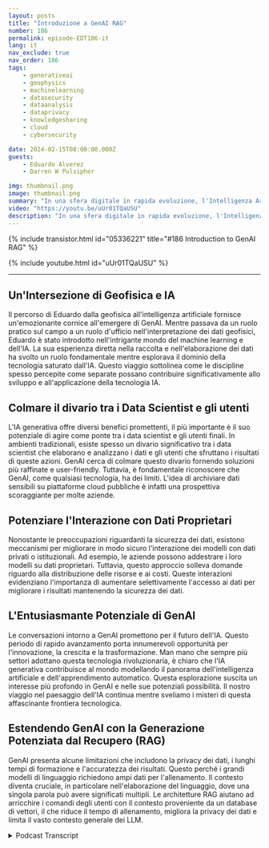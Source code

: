 ```yaml
---
layout: posts
title: "Introduzione a GenAI RAG"
number: 186
permalink: episode-EDT186-it
lang: it
nav_exclude: true
nav_order: 186
tags:
    - generativeai
    - geophysics
    - machinelearning
    - datasecurity
    - dataanalysis
    - dataprivacy
    - knowledgesharing
    - cloud
    - cybersecurity

date: 2024-02-15T08:00:00.000Z
guests:
    - Eduardo Alverez
    - Darren W Pulsipher

img: thumbnail.png
image: thumbnail.png
summary: "In una sfera digitale in rapida evoluzione, l'Intelligenza Artificiale generativa (GenAI) sta catturando l'attenzione dei tecnofili in tutto il mondo. Considerata il futuro della tecnologia AI, la GenAI sta ampliando i confini con il suo potenziale per simulazioni accurate e modellazione dei dati. Una figura di spicco in questo campo, Eduardo Alveraz, un Architetto di Soluzioni AI presso Intel e ex geofisico, detiene preziose intuizioni su questo affascinante mondo di GenAI."
video: "https://youtu.be/uUr01TQaUSU"
description: "In una sfera digitale in rapida evoluzione, l'Intelligenza Artificiale generativa (GenAI) sta catturando l'attenzione dei tecnofili in tutto il mondo. Considerata il futuro della tecnologia AI, la GenAI sta ampliando i confini con il suo potenziale per simulazioni accurate e modellazione dei dati. Una figura di spicco in questo campo, Eduardo Alveraz, un Architetto di Soluzioni AI presso Intel e ex geofisico, detiene preziose intuizioni su questo affascinante mondo di GenAI."
---
```


<div>
{% include transistor.html id="05336221" title="#186 Introduction to GenAI RAG" %}

{% include youtube.html id="uUr01TQaUSU" %}
</div>

---

## Un'Intersezione di Geofisica e IA

Il percorso di Eduardo dalla geofisica all'intelligenza artificiale fornisce un'emozionante cornice all'emergere di GenAI. Mentre passava da un ruolo pratico sul campo a un ruolo d'ufficio nell'interpretazione dei dati geofisici, Eduardo è stato introdotto nell'intrigante mondo del machine learning e dell'IA. La sua esperienza diretta nella raccolta e nell'elaborazione dei dati ha svolto un ruolo fondamentale mentre esplorava il dominio della tecnologia saturato dall'IA. Questo viaggio sottolinea come le discipline spesso percepite come separate possano contribuire significativamente allo sviluppo e all'applicazione della tecnologia IA.

## Colmare il divario tra i Data Scientist e gli utenti

L'IA generativa offre diversi benefici promettenti, il più importante è il suo potenziale di agire come ponte tra i data scientist e gli utenti finali. In ambienti tradizionali, esiste spesso un divario significativo tra i data scientist che elaborano e analizzano i dati e gli utenti che sfruttano i risultati di queste azioni. GenAI cerca di colmare questo divario fornendo soluzioni più raffinate e user-friendly. Tuttavia, è fondamentale riconoscere che GenAI, come qualsiasi tecnologia, ha dei limiti. L'idea di archiviare dati sensibili su piattaforme cloud pubbliche è infatti una prospettiva scoraggiante per molte aziende.

## Potenziare l'Interazione con Dati Proprietari

Nonostante le preoccupazioni riguardanti la sicurezza dei dati, esistono meccanismi per migliorare in modo sicuro l'interazione dei modelli con dati privati o istituzionali. Ad esempio, le aziende possono addestrare i loro modelli su dati proprietari. Tuttavia, questo approccio solleva domande riguardo alla distribuzione delle risorse e ai costi. Queste interazioni evidenziano l'importanza di aumentare selettivamente l'accesso ai dati per migliorare i risultati mantenendo la sicurezza dei dati.

## L'Entusiasmante Potenziale di GenAI

Le conversazioni intorno a GenAI promettono per il futuro dell'IA. Questo periodo di rapido avanzamento porta innumerevoli opportunità per l'innovazione, la crescita e la trasformazione. Man mano che sempre più settori adottano questa tecnologia rivoluzionaria, è chiaro che l'IA generativa contribuisce al mondo modellando il panorama dell'intelligenza artificiale e dell'apprendimento automatico. Questa esplorazione suscita un interesse più profondo in GenAI e nelle sue potenziali possibilità. Il nostro viaggio nel paesaggio dell'IA continua mentre sveliamo i misteri di questa affascinante frontiera tecnologica.

## Estendendo GenAI con la Generazione Potenziata dal Recupero (RAG)

GenAI presenta alcune limitazioni che includono la privacy dei dati, i lunghi tempi di formazione e l'accuratezza dei risultati. Questo perché i grandi modelli di linguaggio richiedono ampi dati per l'allenamento. Il contesto diventa cruciale, in particolare nell'elaborazione del linguaggio, dove una singola parola può avere significati multipli. Le architetture RAG aiutano ad arricchire i comandi degli utenti con il contesto proveniente da un database di vettori, il che riduce il tempo di allenamento, migliora la privacy dei dati e limita il vasto contesto generale dei LLM.



<details>
<summary> Podcast Transcript </summary>

<p></p>

</details>
